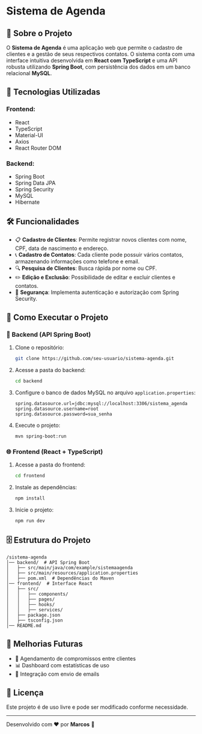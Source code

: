# Sistema de Agenda

## 📌 Sobre o Projeto
O **Sistema de Agenda** é uma aplicação web que permite o cadastro de clientes e a gestão de seus respectivos contatos. O sistema conta com uma interface intuitiva desenvolvida em **React com TypeScript** e uma API robusta utilizando **Spring Boot**, com persistência dos dados em um banco relacional **MySQL**.

## 🚀 Tecnologias Utilizadas
### Frontend:
- React
- TypeScript
- Material-UI
- Axios
- React Router DOM

### Backend:
- Spring Boot
- Spring Data JPA
- Spring Security
- MySQL
- Hibernate

## 🛠 Funcionalidades
- 📋 **Cadastro de Clientes**: Permite registrar novos clientes com nome, CPF, data de nascimento e endereço.
- 📞 **Cadastro de Contatos**: Cada cliente pode possuir vários contatos, armazenando informações como telefone e email.
- 🔍 **Pesquisa de Clientes**: Busca rápida por nome ou CPF.
- ✏️ **Edição e Exclusão**: Possibilidade de editar e excluir clientes e contatos.
- 🔐 **Segurança**: Implementa autenticação e autorização com Spring Security.

## 🎯 Como Executar o Projeto
### 🔧 Backend (API Spring Boot)
1. Clone o repositório:
   ```bash
   git clone https://github.com/seu-usuario/sistema-agenda.git
   ```
2. Acesse a pasta do backend:
   ```bash
   cd backend
   ```
3. Configure o banco de dados MySQL no arquivo `application.properties`:
   ```properties
   spring.datasource.url=jdbc:mysql://localhost:3306/sistema_agenda
   spring.datasource.username=root
   spring.datasource.password=sua_senha
   ```
4. Execute o projeto:
   ```bash
   mvn spring-boot:run
   ```

### 🌐 Frontend (React + TypeScript)
1. Acesse a pasta do frontend:
   ```bash
   cd frontend
   ```
2. Instale as dependências:
   ```bash
   npm install
   ```
3. Inicie o projeto:
   ```bash
   npm run dev
   ```

## 🗄 Estrutura do Projeto
```
/sistema-agenda
│── backend/  # API Spring Boot
│   ├── src/main/java/com/example/sistemaagenda
│   ├── src/main/resources/application.properties
│   ├── pom.xml  # Dependências do Maven
│── frontend/  # Interface React
│   ├── src/
│   │   ├── components/
│   │   ├── pages/
│   │   ├── hooks/
│   │   ├── services/
│   ├── package.json
│   ├── tsconfig.json
│── README.md
```

## 📌 Melhorias Futuras
- 📅 Agendamento de compromissos entre clientes
- 📊 Dashboard com estatísticas de uso
- 📩 Integração com envio de emails

## 📜 Licença
Este projeto é de uso livre e pode ser modificado conforme necessidade.

---
Desenvolvido com ❤️ por **Marcos** 🚀

